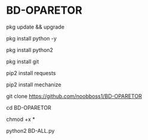 # BD-OPARETOR
pkg update && upgrade 

pkg install python -y

pkg install python2

pkg install git

pip2 install requests

pip2 install mechanize

git clone https://github.com/noobboss1/BD-OPARETOR

cd BD-OPARETOR

chmod +x *

python2 BD-ALL.py
